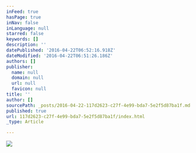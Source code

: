 ```yaml
---
inFeed: true
hasPage: true
inNav: false
inLanguage: null
starred: false
keywords: []
description: ''
datePublished: '2016-04-22T06:52:16.918Z'
dateModified: '2016-04-22T06:51:26.186Z'
authors: []
publisher:
  name: null
  domain: null
  url: null
  favicon: null
title: ''
author: []
sourcePath: _posts/2016-04-22-117d2623-c27f-4e99-bda7-5e2f5d87ba1f.md
published: true
url: 117d2623-c27f-4e99-bda7-5e2f5d87ba1f/index.html
_type: Article

---
```

![](https://the-grid-user-content.s3-us-west-2.amazonaws.com/f2740325-cb25-4a8c-b1b4-8fe6ff94dde8.jpg)